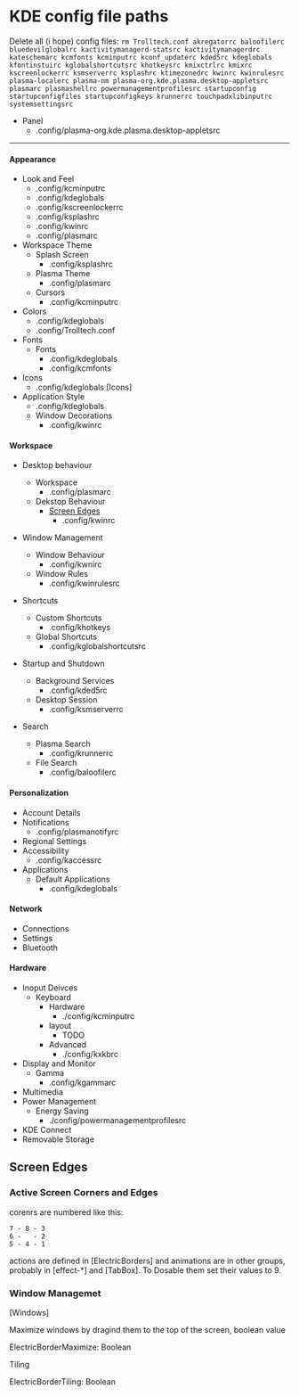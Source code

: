 # KDE config file paths

Delete all (i hope) config files: `rm Trolltech.conf
akregatorrc
baloofilerc
bluedevilglobalrc
kactivitymanagerd-statsrc
kactivitymanagerdrc
kateschemarc
kcmfonts
kcminputrc
kconf_updaterc
kded5rc
kdeglobals
kfontinstuirc
kglobalshortcutsrc
khotkeysrc
kmixctrlrc
kmixrc
kscreenlockerrc
ksmserverrc
ksplashrc
ktimezonedrc
kwinrc
kwinrulesrc
plasma-localerc
plasma-nm
plasma-org.kde.plasma.desktop-appletsrc
plasmarc
plasmashellrc
powermanagementprofilesrc
startupconfig
startupconfigfiles
startupconfigkeys
krunnerrc
touchpadxlibinputrc
systemsettingsrc`


* Panel
  * .config/plasma-org.kde.plasma.desktop-appletsrc
  
---
#### Appearance
   * Look and Feel
      * .config/kcminputrc
      * .config/kdeglobals
      * .config/kscreenlockerrc
      * .config/ksplashrc
      * .config/kwinrc
     * .config/plasmarc
   * Workspace Theme
      * Splash Screen
         * .config/ksplashrc
      * Plasma Theme
         * .config/plasmarc
      * Cursors
         * .config/kcminputrc
   * Colors
       * .config/kdeglobals
       * .config/Trolltech.conf
   * Fonts
      * Fonts
         * .config/kdeglobals
         * .config/kcmfonts
   * Icons
      * .config/kdeglobals [Icons]
   * Application Style
      * .config/kdeglobals
      * Window Decorations
         * .config/kwinrc
#### Workspace
   * Desktop behaviour
      * Workspace
         * .config/plasmarc
      * Dekstop Behaviour
         * [Screen Edges](#screen-edges)
            * .config/kwinrc
   * Window Management
      * Window  Behaviour
         * .config/kwnirc
      * Window Rules
         * .config/kwinrulesrc

   * Shortcuts
      * Custom Shortcuts
         * .config/khotkeys
      * Global Shortcuts
         * .config/kglobalshortcutsrc
   * Startup and Shutdown
      * Background Services
          *  .config/kded5rc
       * Desktop Session
          * .config/ksmserverrc
   * Search
      * Plasma Search
         * .config/krunnerrc
      * File Search
         * .config/baloofilerc
#### Personalization
   * Account Details
   * Notifications
      * .config/plasmanotifyrc
   * Regional Settings
   * Accessibility
      * .config/kaccessrc
   * Applications
      * Default Applications
         * .config/kdeglobals
#### Network
   * Connections
   * Settings
   * Bluetooth
#### Hardware
   * Inoput Deivces
      * Keyboard
         * Hardware
            * ./config/kcminputrc
         * layout
            * TODO
         * Advanced
            * ./config/kxkbrc
   * Display and Monitor
      * Gamma
         * .config/kgammarc
   * Multimedia
   * Power Management
      * Energy Saving
         * ./config/powermanagementprofilesrc
   * KDE Connect
   * Removable Storage

## Screen Edges
### Active Screen Corners and Edges
corenrs are numbered like this:

```
7 - 8 - 3
6 -   - 2
5 - 4 - 1
```

actions are defined in [ElectricBorders] and animations are in other groups, probably in [effect-*] and [TabBox]. To Dosable them set their values to 9.

### Window Managemet
[Windows]

Maximize windows by dragind them to the top of the screen, boolean value

ElectricBorderMaximize: Boolean

Tiling

ElectricBorderTiling: Boolean





